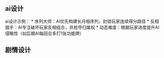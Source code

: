 ## ai设计
ai设计示例：
    * 序列大师：AI优先构建长月相序列，封锁玩家连续得分路径
    * 反相猎手：AI专注破坏玩家反相组合，并抢夺归属权
    * 动态难度：根据玩家进度提升AI侵略性（如后期AI每回合多打1张功能牌）

## 剧情设计
